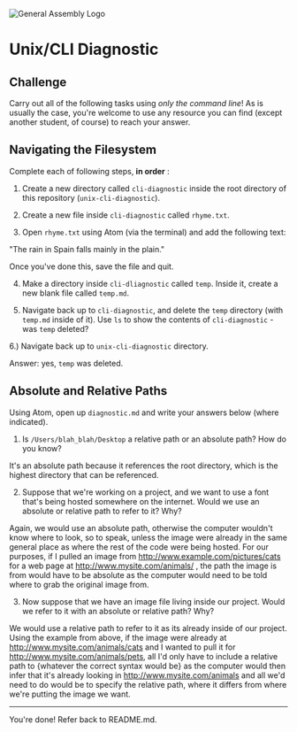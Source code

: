 ![General Assembly Logo](http://i.imgur.com/ke8USTq.png)

# Unix/CLI Diagnostic

## Challenge

Carry out all of the following tasks using _only the command line_! As is
usually the case, you're welcome to use any resource you can find (except
another student, of course) to reach your answer.

## Navigating the Filesystem

Complete each of following steps, **in order** :

1. Create a new directory called `cli-diagnostic` inside the root directory of
this repository (`unix-cli-diagnostic`).

2. Create a new file inside `cli-diagnostic` called `rhyme.txt`.

3. Open `rhyme.txt` using Atom (via the terminal) and add the following text:

 "The rain in Spain falls mainly in the plain."

 Once you've done this, save the file and quit.

4. Make a directory inside `cli-dliagnostic` called `temp`. Inside it, create a new blank file called `temp.md`.

5. Navigate back up to `cli-diagnostic`, and delete the `temp` directory (with `temp.md` inside of it). Use `ls` to show the contents of `cli-diagnostic` - was `temp` deleted?

6.) Navigate back up to `unix-cli-diagnostic` directory.

Answer: yes, `temp` was deleted.

## Absolute and Relative Paths

Using Atom, open up `diagnostic.md` and write your answers below (where indicated).

1. Is `/Users/blah_blah/Desktop` a relative path or an absolute path? How do you know?

 <!-- Answer Starts Here -->
 It's an absolute path because it references the root directory, which is the highest directory that can be referenced.

 <!-- Answer Ends Here -->

2. Suppose that we're working on a project, and we want to use a font that's being hosted somewhere on the internet. Would we use an absolute or relative path to refer to it? Why?

 <!-- Answer Starts Here -->
Again, we would use an absolute path, otherwise the computer wouldn't know where to look, so to speak, unless the image were already in the same general place as where the rest of the code were being hosted. For our purposes, if I pulled an image from http://www.example.com/pictures/cats for a web page at http://www.mysite.com/animals/ , the path the image is from would have to be absolute as the computer would need to be told where to grab the original image from.
 <!-- Answer Ends Here -->

3. Now suppose that we have an image file living inside our project. Would we refer to it with an absolute or relative path? Why?

 <!-- Answer Starts Here -->
 We would use a relative path to refer to it as its already inside of our project. Using the example from above, if the image were already at http://www.mysite.com/animals/cats and I wanted to pull it for http://www.mysite.com/animals/pets, all I'd only have to include a relative path to </cats> {whatever the correct syntax would be} as the computer would then infer that it's already looking in http://www.mysite.com/animals and all we'd need to do would be to specify the relative path, where it differs from where we're putting the image we want. 

 <!-- Answer Ends Here -->

<hr>

You're done! Refer back to README.md.
